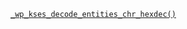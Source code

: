 <p><code><a href="https://developer.wordpress.org/reference/functions/_wp_kses_decode_entities_chr_hexdec/">_wp_kses_decode_entities_chr_hexdec()</a></code></p>

